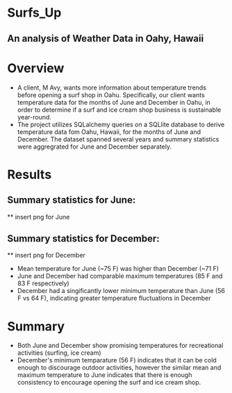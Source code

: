 # Surfs_Up
## An analysis of Weather Data in Oahy, Hawaii

# Overview
- A client, M Avy, wants more information about temperature trends before opening a surf shop in Oahu. Specifically, our client wants temperature data for the months of June and December in Oahu, in order to determine if a surf and ice cream shop business is sustainable year-round.
- The project utilizes SQLalchemy queries on a SQLlite database to derive temperature data fom Oahu, Hawaii, for the months of June and December. The dataset spanned several years and summary statistics were aggregrated for June and December separately.

# Results

## Summary statistics for June:

** insert png for June 

## Summary statistics for December:

** insert png for December

- Mean temperature for June (~75 F) was higher than December (~71 F)
- June and December had comparable maximum temperatures (85 F and 83 F respectively)
- December had a singificantly lower minimum temperature than June (56 F vs 64 F), indicating greater temperature fluctuations in December

# Summary 

- Both June and December show promising temperatures for recreational activities (surfing, ice cream)
- December's minimum temparature (56 F) indicates that it can be cold enough to discourage outdoor activities, however the similar mean and maximum temperature to June indicates that there is enough consistency to encourage opening the surf and ice cream shop.
